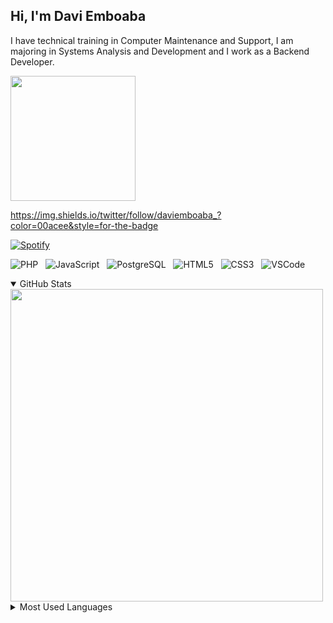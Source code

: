 ## Hi, I'm Davi Emboaba 

I have technical training in Computer Maintenance and Support, I am majoring in Systems Analysis and Development and I work as a Backend Developer.

<img width="200px" src="https://img.shields.io/twitter/follow/daviemboaba_?color=00acee&style=for-the-badge" />

https://img.shields.io/twitter/follow/daviemboaba_?color=00acee&style=for-the-badge

[![Spotify](https://spotify-daviemboaba.vercel.app/api/spotify)](https://open.spotify.com/user/o172hvfe3w593x75nzdwnnkm4?si=3t2EzIT-QdSyzIU6iOKi1Q)

![PHP](https://img.shields.io/badge/-PHP-369?style=flat&logoColor=fff&logo=php) &nbsp; 
![JavaScript](https://img.shields.io/badge/-JavaScript-FEAE32?style=flat&logoColor=fff&logo=JavaScript) &nbsp; 
![PostgreSQL](https://img.shields.io/badge/-PostgreSQL-336791?style=flat&logoColor=fff&logo=postgresql) &nbsp;
![HTML5](https://img.shields.io/badge/-HTML-dd4b25?style=flat&logoColor=fff&logo=HTML5) &nbsp;
![CSS3](https://img.shields.io/badge/-CSS-00aaeb?style=flat&logoColor=fff&logo=CSS3) &nbsp;
![VSCode](https://img.shields.io/badge/-VSCode-0176b8?style=flat&logoColorfff=&logo=visual-studio-code) &nbsp;
  
<details open>
  <summary>GitHub Stats</summary>
  <img width="500px" align="center" src="https://github-readme-stats-daviemboaba.vercel.app/api?username=daviemboaba&bg_color=fff&show_icons=false&text_color=282a37&cache_seconds=1800&hide_border=true" />
</details>

<details>
  <summary>Most Used Languages</summary>
  <img width="325px" align="center" src="https://github-readme-stats-daviemboaba.vercel.app/api/top-langs/?username=daviemboaba&langs_count=8&bg_color=fff&text_color=282a37&hide_border=true" />
</details>
